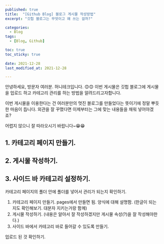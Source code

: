 ```yaml
---
published: true
title:  "[Github Blog] 블로그 게시물 작성방법" 
excerpt: "깃헙 블로그는 무엇이고 왜 쓰는 걸까?"

categories:
  - Blog
tags:
  - [Blog, Github]

toc: true
toc_sticky: true
 
date: 2021-12-28
last_modified_at: 2021-12-28

---
```


안녕하세요, 방문자 여러분. 허니테크입니다. 😊😊 이번 게시물은 깃헙 블로그에 게시물을 업로드 하고 카테고리 관리를 하는 방법을 알려드리고자합니다. 

이번 게시물을 이용한다는 건 여러분만의 멋진 블로그를 만들었다는 뜻이기에 정말 뿌듯한 마음이 듭니다. 외관을 잘 꾸몄다면 이제부터는 그에 맞는 내용들을 채워 넣어야겠죠? 

어렵지 않으니 잘 따라오시기 바랍니다~😁😁

## 1. 카테고리 페이지 만들기. 

## 2. 게시물 작성하기. 

## 3. 사이드 바 카테고리 설정하기. 

카테고리 페이지의 폴더 안에 폴더를 넣어서 관리가 되는지 확인하기. 

1. 카테고리 페이지 만들기. pages에서 만들면 됨. 양식에 대해 설명함. (한글이 되는지도 확인해보기. 대분자 지키는거랑 함께)
2. 게시물 작성하기. (내용은 알아서 잘 작성하겠지만 게시물 속성(?)을 잘 작성해야한다.)
3. 사이드 바에서 카테고리 바로 들어갈 수 있도록 만들기. 

업로드 된 것 확인하기. 

